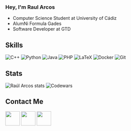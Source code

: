 ### Hey, I'm Raul Arcos

- Computer Science Student at University of Cádiz
- AlumNi Formula Gades
- Software Developer at GTD

## Skills 
![C++](https://img.shields.io/badge/c++-%2300599C.svg?style=for-the-badge&logo=c%2B%2B&logoColor=Black)
![Python](https://img.shields.io/badge/python-3670A0?style=for-the-badge&logo=python&logoColor=FFFFFF)
![Java](https://img.shields.io/badge/java-%23ED8B00.svg?style=for-the-badge&logo=java&logoColor=white)
![PHP](https://img.shields.io/badge/php-%23777BB4.svg?style=for-the-badge&logo=php&logoColor=white)
![LaTeX](https://img.shields.io/badge/latex-%23008080.svg?style=for-the-badge&logo=latex&logoColor=white)
![Docker](https://img.shields.io/badge/docker-%230db7ed.svg?style=for-the-badge&logo=docker&logoColor=white)
![Git](https://img.shields.io/badge/git-%23F05033.svg?style=for-the-badge&logo=git&logoColor=white)

## Stats
![Raúl Arcos stats](https://github-readme-stats.vercel.app/api?username=RaulArcos&show_icons=true&theme=transparent&hide_rank=true&include_all_commits=true)
![Codewars](https://github.r2v.ch/codewars?user=RaulArcos&stroke=COLOR)

## Contact Me
<p align="left" >
        <a href="https://www.linkedin.com/in/ra%C3%BAl-arcos-herrera-b11514175/" target="_blank" rel="noreferrer"><img src="https://user-images.githubusercontent.com/48330849/172059761-c87c0437-c1b5-4e33-8d3e-e00adf4afc57.png"  width="45"></a>
    <a href="http://instagram.com/raularcosherrera" target="_blank" rel="noreferrer"><img src="https://user-images.githubusercontent.com/48330849/172059811-e9699771-f560-4217-b698-d64db9b4fe1c.png"  width="45"></a>
    <a href="https://twitter.com/RaulArcosH" target="_blank" rel="noreferrer"><img src="https://user-images.githubusercontent.com/48330849/172059786-980a496d-654e-4d81-add4-b490553bf34d.png"  width="45"></a>
</p>

